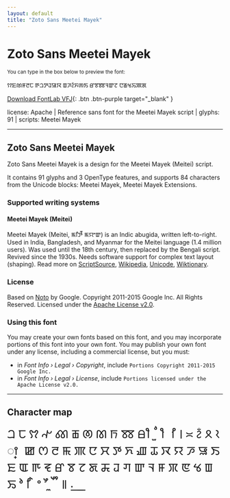 ```yaml
---
layout: default
title: "Zoto Sans Meetei Mayek"
---
```


# Zoto Sans Meetei Mayek

<small>You can type in the box below to preview the font:</small>

<div contenteditable="true" class="texteditor" style="font-family: 'Zoto Sans Meetei Mayek';">
<p spellcheck="false">ꫢꯐꫧꯝꯂꫡ ꯒꫠꯇꯙꯎꯋ ꯡꯍꫲꯈꫦꯏ ꯔꯕꫩꯜꯛꯖ ꯅꫥꯠꯢꯄꯗ</p>
</div>

[Download FontLab VFJ](https://cdn.jsdelivr.net/gh/fontlabcom/getgo-fonts/getgo-fonts/apache/zotosans/zotosans-meeteimayek.vfj){: .btn .btn-purple target="_blank" }

license: Apache \| Reference sans font for the Meetei Mayek script \| glyphs: 91 \| scripts: Meetei Mayek

---


## Zoto Sans Meetei Mayek

Zoto Sans Meetei Mayek is a design for the Meetei Mayek (Meitei) script.

It contains 91 glyphs and 3 OpenType features, and supports 84 characters from the Unicode blocks: Meetei Mayek, Meetei Mayek Extensions.


### Supported writing systems


#### Meetei Mayek (Meitei)

Meetei Mayek (Meitei, ꯃꯤꯇꯩ ꯃꯌꯦꯛ) is an Indic abugida, written left-to-right. Used in India, Bangladesh, and Myanmar for the Meitei language (1.4 million users). Was used until the 18th century, then replaced by the Bengali script. Revived since the 1930s. Needs software support for complex text layout (shaping). Read more on [ScriptSource](https://scriptsource.org/scr/Mtei), [Wikipedia](https://en.wikipedia.org/wiki/ISO_15924:Mtei), [Unicode](https://www.unicode.org/versions/Unicode13.0.0/ch13.pdf#G27615), [Wiktionary](https://en.wiktionary.org/wiki/Category:Meitei_Mayek_script).


### License

Based on [Noto](https://github.com/notofonts) by Google. Copyright 2011-2015 Google Inc. All Rights Reserved. Licensed under the [Apache License v2.0](https://www.apache.org/licenses/LICENSE-2.0.txt).

### Using this font

You may create your own fonts based on this font, and you may incorporate portions of this font into your own font. You may publish your own font under any license, including a commercial license, but you must:

- in _Font Info › Legal › Copyright_, include `Portions Copyright 2011-2015 Google Inc.`
- in _Font Info › Legal › License_, include `Portions licensed under the Apache License v2.0.`


---

## Character map

<div style="font-family: 'Zoto Sans Meetei Mayek'; font-size: 2em;">
ꫠ ꫡ ꫢ ꫣ ꫤ ꫥ ꫦ ꫧ ꫨ ꫩ ꫪ ꫫ ꫬ ꫭ ꫮ ꫯ ꫰ ꫱ ꫲ ꫳ ꫴ ꫵ ꫶ ꯀ ꯁ ꯂ ꯃ ꯄ ꯅ ꯆ ꯇ ꯈ ꯉ ꯊ ꯋ ꯌ ꯍ ꯎ ꯏ ꯐ ꯑ ꯒ ꯓ ꯔ ꯕ ꯖ ꯗ ꯘ ꯙ ꯚ ꯛ ꯜ ꯝ ꯞ ꯟ ꯠ ꯡ ꯢ ꯣ ꯤ ꯥ ꯦ ꯧ ꯨ ꯩ ꯪ ꯫ ꯬ ꯭
</div>

